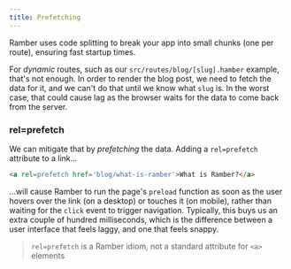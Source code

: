 ```yaml
---
title: Prefetching
---
```


Ramber uses code splitting to break your app into small chunks (one per route), ensuring fast startup times.

For *dynamic* routes, such as our `src/routes/blog/[slug].hamber` example, that's not enough. In order to render the blog post, we need to fetch the data for it, and we can't do that until we know what `slug` is. In the worst case, that could cause lag as the browser waits for the data to come back from the server.


### rel=prefetch

We can mitigate that by *prefetching* the data. Adding a `rel=prefetch` attribute to a link...

```html
<a rel=prefetch href='blog/what-is-ramber'>What is Ramber?</a>
```

...will cause Ramber to run the page's `preload` function as soon as the user hovers over the link (on a desktop) or touches it (on mobile), rather than waiting for the `click` event to trigger navigation. Typically, this buys us an extra couple of hundred milliseconds, which is the difference between a user interface that feels laggy, and one that feels snappy.

> `rel=prefetch` is a Ramber idiom, not a standard attribute for `<a>` elements

<!-- TODO add a function to prefetch programmatically -->